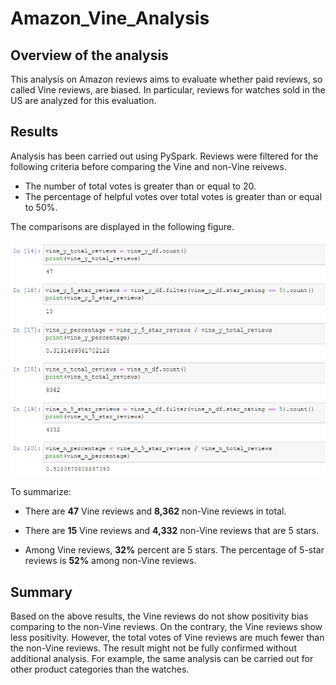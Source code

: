 # Amazon_Vine_Analysis
## Overview of the analysis

This analysis on Amazon reviews aims to evaluate whether paid reviews, so called Vine reviews, are biased. In particular, reviews for watches sold in the US are analyzed for this evaluation.

## Results

Analysis has been carried out using PySpark. Reviews were filtered for the following criteria before comparing the Vine and non-Vine reivews.

- The number of total votes is greater than or equal to 20.
- The percentage of helpful votes over total votes is greater than or equal to 50%.

The comparisons are displayed in the following figure.

![review counts](review_counts.png)

To summarize:

- There are **47** Vine reviews and **8,362** non-Vine reviews in total.

- There are **15** Vine reviews and **4,332** non-Vine reviews that are 5 stars.

- Among Vine reviews, **32%** percent are 5 stars. The percentage of 5-star reviews is **52%** among non-Vine reviews.

## Summary

Based on the above results, the Vine reviews do not show positivity bias comparing to the non-Vine reviews. On the contrary, the Vine reviews show less positivity. However, the total votes of Vine reviews are much fewer than the non-Vine reviews. The result might not be fully confirmed without additional analysis. For example, the same analysis can be carried out for other product categories than the watches. 